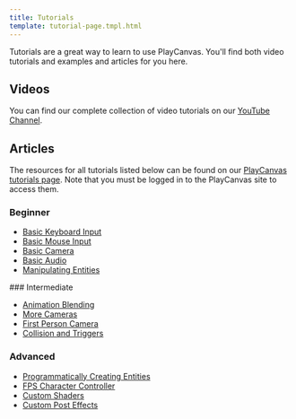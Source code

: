 ```yaml
---
title: Tutorials
template: tutorial-page.tmpl.html
---
```


Tutorials are a great way to learn to use PlayCanvas. You'll find both video tutorials and examples and articles for you here.

## Videos

You can find our complete collection of video tutorials on our [YouTube Channel](http://youtube.com/playcanvas).

## Articles

The resources for all tutorials listed below can be found on our [PlayCanvas tutorials page](https://playcanvas.com/playcanvas/tutorials). Note that you must be logged in to the PlayCanvas site to access them.

### Beginner

* [Basic Keyboard Input][keyboard_input]
* [Basic Mouse Input][mouse_input]
* [Basic Camera][basic_camera]
* [Basic Audio][basic_audio]
* [Manipulating Entities][manipulating_entities]

### Intermediate

* [Animation Blending][animation_blending]
* [More Cameras][more_cameras]
* [First Person Camera][first_person_camera]
* [Collision and Triggers][collision_and_triggers]

### Advanced

* [Programmatically Creating Entities][programmatically_creating]
* [FPS Character Controller][fps_character_controller]
* [Custom Shaders][custom_shaders]
* [Custom Post Effects][custom_posteffects]

[keyboard_input]: /tutorials/beginner/keyboard-input
[mouse_input]: /tutorials/beginner/mouse-input
[basic_camera]: /tutorials/beginner/basic-cameras
[basic_audio]: /tutorials/beginner/basic-audio
[manipulating_entities]: /tutorials/beginner/manipulating-entities

[animation_blending]: /tutorials/intermediate/animation-blending
[more_cameras]: /tutorials/intermediate/more-cameras
[first_person_camera]: /tutorials/intermediate/first-person-camera
[collision_and_triggers]: /tutorials/intermediate/collision-and-triggers

[fps_character_controller]: /tutorials/advanced/fps-controller
[programmatically_creating]: /tutorials/advanced/programmatically-creating
[custom_shaders]: /tutorials/advanced/custom-shaders
[custom_posteffects]: /tutorials/advanced/custom-posteffect